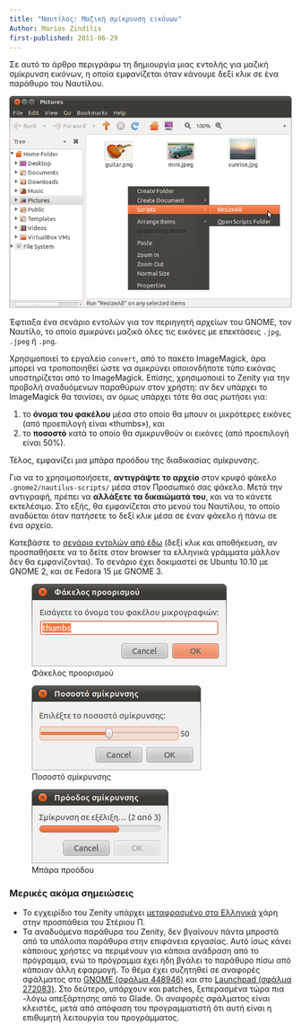 ```yaml
---
title: "Ναυτίλος: Μαζική σμίκρυνση εικόνων"
Author: Marios Zindilis
first-published: 2011-06-29
---
```


Σε αυτό το άρθρο περιγράφω τη δημιουργία μιας εντολής για μαζική σμίκρυνση εικόνων, η οποία εμφανίζεται όταν κάνουμε
δεξί κλικ σε ένα παράθυρο του Ναυτίλου.

<!-- read more -->

![Μενού του Ναυτίλου](nautilus-resizeall-0.png)

Έφτιαξα ένα σενάριο εντολών για τον περιηγητή αρχείων του GNOME, τον Ναυτίλο, το οποίο σμικρύνει μαζικά όλες τις
εικόνες με επεκτάσεις `.jpg`, `.jpeg` ή `.png`.

Χρησιμοποιεί το εργαλείο `convert`, από το πακέτο ImageMagick, άρα 
μπορεί να τροποποιηθεί ώστε να σμικρύνει οποιονδήποτε τύπο εικόνας 
υποστηρίζεται από το ImageMagick. Επίσης, χρησιμοποιεί το Zenity για 
την προβολή αναδυόμενων παραθύρων στον χρήστη: αν δεν υπάρχει το 
ImageMagick θα τσινίσει, αν όμως υπάρχει τότε θα σας ρωτήσει για:

1.  το <strong>όνομα του φακέλου</strong> μέσα στο οποίο θα μπουν οι 
    μικρότερες εικόνες (από προεπιλογή είναι «thumbs»), και
2.  το <strong>ποσοστό</strong> κατά το οποίο θα σμικρυνθούν οι 
    εικόνες (από προεπιλογή είναι 50%).

Τέλος, εμφανίζει μια μπάρα προόδου της διαδικασίας σμίκρυνσης.

Για να το χρησιμοποιήσετε, <strong>αντιγράψτε το αρχείο</strong> στον 
κρυφό φάκελο <code>.gnome2/nautilus-scripts/</code> μέσα στον Προσωπικό 
σας φάκελο. Μετά την αντιγραφή, πρέπει να <strong>αλλάξετε τα δικαιώματά 
του</strong>, και να το κάνετε εκτελέσιμο. Στο εξής, θα εμφανίζεται στο 
μενού του Ναυτίλου, το οποίο αναδύεται όταν πατήσετε το δεξί κλικ μέσα 
σε έναν φάκελο ή πάνω σε ένα αρχείο. 

Κατεβάστε το [σενάριο εντολών από έδω](https://github.com/marios-zindilis/Scripts/blob/master/Bash/ResizeAll) (δεξί κλικ και
αποθήκευση, αν προσπαθήσετε να το δείτε στον browser τα ελληνικά γράμματα 
μάλλον δεν θα εμφανίζονται). Το σενάριο έχει δοκιμαστεί σε Ubuntu 10.10 με 
GNOME 2, και σε Fedora 15 με GNOME 3.

<div class="container">
<figure class="col-md-4">
<a href="/static/img/nautilus-resizeall-1.png">
<img src="/static/img/nautilus-resizeall-1.png" alt="Καθορισμός φακέλου προορισμού" title="Καθορισμός φακέλου προορισμού" />
</a>
<figcaption>Φάκελος προορισμού</figcaption>
</figure>

<figure class="col-md-4">
<a href="/static/img/nautilus-resizeall-2.png">
<img src="/static/img/nautilus-resizeall-2.png" alt="Ποσοστό σμίκρυνσης" title="Ποσοστό σμίκρυνσης" /> 
</a>
<figcaption>Ποσοστό σμίκρυνσης</figcaption>
</figure>

<figure class="col-md-4">
<a href="/static/img/nautilus-resizeall-3.png">
<img src="/static/img/nautilus-resizeall-3.png" alt="Μπάρα προόδου" title="Μπάρα προόδου" />
</a>
<figcaption>Μπάρα προόδου</figcaption>
</figure>
</div>

### Μερικές ακόμα σημειώσεις ###

*   Το εγχειρίδιο του Zenity υπάρχει [μεταφρασμένο στα Ελληνικά](https://help.gnome.org/users/zenity/2.32/) 
    χάρη στην προσπάθεια του Στέριου Π.
*   Τα αναδυόμενα παράθυρα του Zenity, δεν βγαίνουν πάντα μπροστά από 
    τα υπόλοιπα παράθυρα στην επιφάνεια εργασίας. Αυτό ίσως κάνει 
    κάποιους χρήστες να περιμένουν για κάποια ανάδραση από το πρόγραμμα, 
    ενώ το πρόγραμμα έχει ήδη βγάλει το παράθυρο πίσω από κάποιαν άλλη 
    εφαρμογή. Το θέμα έχει συζητηθεί σε αναφορές σφάλματος στο <a href="https://bugzilla.gnome.org/show_bug.cgi?id=448946">GNOME (σφάλμα 448946)</a> και στο <a href="https://bugs.launchpad.net/ubuntu/+source/zenity/+bug/272083">Launchpad (σφάλμα 272083)</a>. Στο δεύτερο, υπάρχουν και patches, ξεπερασμένα τώρα πια -λόγω απεξάρτησης από το Glade. Οι αναφορές σφάλματος είναι κλειστές, μετά από απόφαση του προγραμματιστή ότι αυτή είναι η επιθυμητή λειτουργία του προγράμματος.
